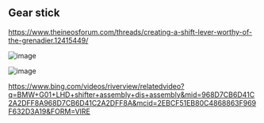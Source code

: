 ## Gear stick
https://www.theineosforum.com/threads/creating-a-shift-lever-worthy-of-the-grenadier.12415449/

![image](https://github.com/user-attachments/assets/ae9c979b-865a-4d8b-a5e6-8c83c42dbb8b)

![image](https://github.com/user-attachments/assets/44f174b6-72a4-4054-97d6-1d844500ed48)


https://www.bing.com/videos/riverview/relatedvideo?q=BMW+G01+LHD+shifter+assembly+dis+assembly&mid=968D7CB6D41C2A2DFF8A968D7CB6D41C2A2DFF8A&mcid=2EBCF51EB80C4868863F969F632D3A19&FORM=VIRE
